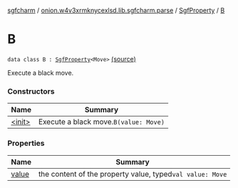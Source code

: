 [sgfcharm](../../../index.md) / [onion.w4v3xrmknycexlsd.lib.sgfcharm.parse](../../index.md) / [SgfProperty](../index.md) / [B](./index.md)

# B

`data class B : `[`SgfProperty`](../index.md)`<Move>` [(source)](https://github.com/w4v3/sgfcharm/tree/master/sgfcharm/src/main/java/onion/w4v3xrmknycexlsd/lib/sgfcharm/parse/SgfTree.kt#L65)

Execute a black move.

### Constructors

| Name | Summary |
|---|---|
| [&lt;init&gt;](-init-.md) | Execute a black move.`B(value: Move)` |

### Properties

| Name | Summary |
|---|---|
| [value](value.md) | the content of the property value, typed`val value: Move` |
